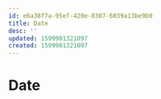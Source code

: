 ```yaml
---
id: e6a38f7a-95ef-420e-8307-6039a13be9b0
title: Date
desc: ''
updated: 1599901321097
created: 1599901321097
---
```

# Date
